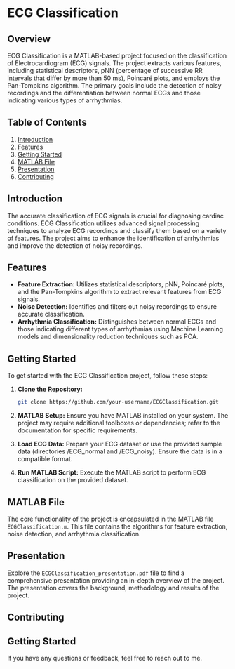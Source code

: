 # ECG Classification

## Overview

ECG Classification is a MATLAB-based project focused on the classification of Electrocardiogram (ECG) signals. The project extracts various features, including statistical descriptors, pNN (percentage of successive RR intervals that differ by more than 50 ms), Poincaré plots, and employs the Pan-Tompkins algorithm. The primary goals include the detection of noisy recordings and the differentiation between normal ECGs and those indicating various types of arrhythmias.

## Table of Contents

1. [Introduction](#introduction)
2. [Features](#features)
3. [Getting Started](#getting-started)
4. [MATLAB File](#matlab-file)
5. [Presentation](#presentation)
6. [Contributing](#contributing)

## Introduction

The accurate classification of ECG signals is crucial for diagnosing cardiac conditions. ECG Classification utilizes advanced signal processing techniques to analyze ECG recordings and classify them based on a variety of features. The project aims to enhance the identification of arrhythmias and improve the detection of noisy recordings.

## Features

- **Feature Extraction:** Utilizes statistical descriptors, pNN, Poincaré plots, and the Pan-Tompkins algorithm to extract relevant features from ECG signals.
- **Noise Detection:** Identifies and filters out noisy recordings to ensure accurate classification.
- **Arrhythmia Classification:** Distinguishes between normal ECGs and those indicating different types of arrhythmias using Machine Learning models and dimensionality reduction techniques such as PCA.

## Getting Started

To get started with the ECG Classification project, follow these steps:

1. **Clone the Repository:**
   ```bash
   git clone https://github.com/your-username/ECGClassification.git
   ```

2. **MATLAB Setup:**
   Ensure you have MATLAB installed on your system. The project may require additional toolboxes or dependencies; refer to the documentation for specific requirements.

3. **Load ECG Data:**
   Prepare your ECG dataset or use the provided sample data (directories /ECG_normal and /ECG_noisy). Ensure the data is in a compatible format.

4. **Run MATLAB Script:**
   Execute the MATLAB script to perform ECG classification on the provided dataset.

## MATLAB File

The core functionality of the project is encapsulated in the MATLAB file `ECGClassification.m`. This file contains the algorithms for feature extraction, noise detection, and arrhythmia classification.

## Presentation

Explore the `ECGClassification_presentation.pdf` file to find a comprehensive presentation providing an in-depth overview of the project. The presentation covers the background, methodology and results of the project.

## Contributing

## Getting Started

If you have any questions or feedback, feel free to reach out to me.
